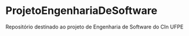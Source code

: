# ProjetoEngenhariaDeSoftware
Repositório destinado ao projeto de Engenharia de Software do CIn UFPE